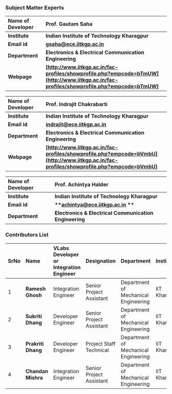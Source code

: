 


### Subject Matter Experts
<b>Name of Developer | <b> **Prof. Gautam Saha**
:--|:--|
<b> Institute | <b>  **Indian Institute of Technology Kharagpur**
<b> Email id|     <b>  **gsaha@ece.iitkgp.ac.in**
<b> Department |  **Electronics & Electrical Communication Engineering**
<b>Webpage| <b> [http://www.iitkgp.ac.in/fac-profiles/showprofile.php?empcode=bTmUW](http://www.iitkgp.ac.in/fac-profiles/showprofile.php?empcode=bTmUW)

<b>Name of Developer | <b> **Prof. Indrajit Chakrabarti**
:--|:--|
<b> Institute | <b>  **Indian Institute of Technology Kharagpur**
<b> Email id|     <b>  **indrajit@ece.iitkgp.ac.in**
<b> Department |  **Electronics & Electrical Communication Engineering**
<b>Webpage| <b> [http://www.iitkgp.ac.in/fac-profiles/showprofile.php?empcode=bVmbU](http://www.iitkgp.ac.in/fac-profiles/showprofile.php?empcode=bVmbU)

<b>Name of Developer | <b> **Prof. Achintya Halder**
:--|:--|
<b> Institute | <b>  **Indian Institute of Technology Kharagpur**
<b> Email id|     <b>  **achintya@ece.iitkgp.ac.in **
<b> Department |  **Electronics & Electrical Communication Engineering**


### Contributors List

SrNo | Name | VLabs Developer or Integration Engineer | Designation | Department| Institute
:--|:--|:--|:--|:--|:--|
1 | **Ramesh Ghosh** |Integration Engineer | Senior Project Assistant | Department of Mechanical Engineering | IIT Kharagpur | 
2 | **Sukriti Dhang** | Developer Engineer | Senior Project Assistant | Department of Mechanical Engineering | IIT Kharagpur | 
3 | **Prakriti Dhang** |Developer Engineer  | Project Staff Technical | Department of Mechanical Engineering | IIT Kharagpur | 
4 | **Chandan Mishra** |Integration Engineer | Senior Project Assistant | Department of Mechanical Engineering | IIT Kharagpur | 
